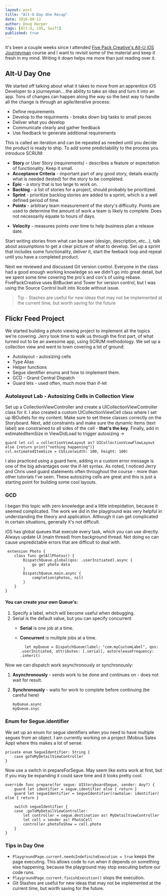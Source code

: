 ```yaml
---
layout: post
title: "Alt-U Day One Recap"
date: 2016-09-12
author: Doug Harper
tags: [Alt-U, iOS, Swift]
published: true
---
```


It's been a couple weeks since I attended [Five Pack Creative's Alt-U iOS Journeyman](http://www.fivepackcreative.com/ios-journeyman/ "Alt-U iOS Journeyman") course and I want to revisit some of the material and keep it fresh in my mind.  Writing it down helps me more than just reading over it.  

## Alt-U Day One

We started off talking about what it takes to move from an apprentice iOS Developer to a journeyman... the ability to take an idea and turn it into an app.  Tons of changes can happen along the way so the best way to handle all the change is through  an agile/iterative process:

- Define requirements 
- Develop to the requirments - breaks down big tasks to small pieces
- Deliver what you develop
- Communicate clearly and gather feedback
- Use feedback to generate additional requirements 

This is called an iteration and can be repeated as needed until you decide the product is ready to ship.  To add some predictability to the process you introduce SCRUM: 

- **Story** or User Story (requirements) - describes a feature or expectation of functionality. Keep it small.
- **Acceptance Criteria** - important part of any good story, details exactly what is needed (tested) for the story to be completed.
- **Epic** - a story that is too large to work on.
- **Backlog** - a list of stories for a project, should probably be prioritized.
- **Sprint** - prioritize backlog stories are added to a sprint, which is a well defined period of time.
- **Points** - arbitrary team measurement of the story's difficulty.  Points are used to determine the amount of work a team is likely to complete.  Does not necessarily equate to hours of days.
* **Velocity** - measures points over time to help business plan a release date.

Start writing stories from what can be seen (design, description, etc...), talk about assumptions to get a clear picture of what to develop. Set up a sprint that includes some functionality, deliver it, start the feeback loop and repeat until you have a completed product.

Next we reviewed and discussed Git version control.  Everyone in the class had a good enough working knowledge so we didn't go into great detail, but we spent some time covering the pro's and con's of using rebase.  FivePackCreative uses BitBucket and Tower for version control, but I was using the Source Control built into Xcode without issue.  

> Tip - Stashes are useful for new ideas that may not be implemented at the current time, but worth saving for the future

## Flickr Feed Project

We started building a photo viewing project to implement all the topics we're covering.  Jerry took time to walk us through the first part, of what turned out to be an awesome app, using SCRUM methodology.  We set up a collection view and went to town covering a lot of ground:

- Autolayout - autosizing cells
- Type Alias
- Helper functions
- Segue identifier enums and how to implement them. 
- GCD - Grand Central Dispatch
- Guard lets - used often, much more than if-let

### Autolayout Lab - Autosizing Cells in Collection View

Set up a CollectionViewController and create a UICollectionViewController class for it.  I also created a custom UICollectionViewCell class where I set up IBOutlets for my content.  Make sure to set these classes correctly on the Storyboard.  Next, add constraints and make sure the dynamic items (text label) are constrained to all sides of the cell - **that's the key**.  Finally, add in estimatedItemSize in ViewDidLoad to trigger autosizing -> 

    guard let cvl = collectionViewLayout as? UICollectionViewFlowLayout else {return print("nothing happening")}
    cvl.estimatedItemSize = CGSize(width: 100, height: 100)

I also practiced using a guard here, adding in a custom error message is one of the big advantages over the if-let syntax. As noted, I noticed Jerry and Chris used guard statements often throughout the course - more than other tutorials I've seen.   These autosizing cells are great and this is just a starting point for building some cool layouts. 

### GCD 

I began this topic with zero knowledge and a little intrepidation, because it seemed complicated.  The work we did in the playground was very helpful in understanding the theory and application.  Although it can get complicated in certain situations, generally it's not difficult.  

iOS has global queues that execute every task, which you can use directly.   Always update UI (main thread) from background thread.  Not doing so can cause unpredictable errors that are difficult to deal with. 

     extension Photo {
        class func getAllPhotos() {
            DispatchQueue.global(qos: .userInitiated).async {
                go get photo data
            }
            DispatchQueue.main.async {
				completion(photos, nil)
			}
        }
    }

#### You can create your own Queue's:

1.  Specify a label, which will become useful when debugging.
2.  Serial is the default value, but you can specify concurrent
	- **Serial** is one job at a time.
	- **Concurrent** is multiple jobs at a time.
	 

			let myQueue = DispatchQueue(label: "com.myCustomLabel", qos: .userInitiated, attributes: [.serial], autoreleaseFrequency: .inherit)

Now we can dispatch work asynchronously or synchronously:

1.  **Asynchronously** - sends work to be done and continues on - does not wait for result.
2.  **Synchronously** - waits for work to complete before continuing (be careful here)
 
		myQueue.async
		myQueue.snyc

### Enum for Segue.identifier

We set up an enum for segue identifiers when you need to have multiple segues from an object.  I am currently working on a project (Mobius Sales App) where this makes a lot of sense.  

	private enum SegueIdentifier: String {
		case goToMyDetailViewController
	}

Now use a switch in prepareForSegue.  May seem like extra work at first, but if you may be expanding it could save time and it looks pretty cool.

	override func prepare(for segue: UIStoryboardSegue, sender: Any?) {
		guard let identifier = segue.identifier else { return }
		guard let segueIdentifier = SegueIdentifier(rawValue: identifier) else { return }
		
		switch segueIdentifier {
		case .goToMyDetailViewController:
			let controller = segue.destination as! MyDetailViewController
			let cell = sender as! PhotoCell
			controller.photoToShow = cell.photo
		}
	}



### Tips in Day One
- `PlaygroundPage.current.needsIndefiniteExecution = true` keeps the page executing. This allows code to run when it depends on something else happening, because the playground may stop executing before our code runs.
- `PlaygroundPage.current.finishExecution()` stops the execution.
-  Git Stashes are useful for new ideas that may not be implemented at the current time, but worth saving for the future.

